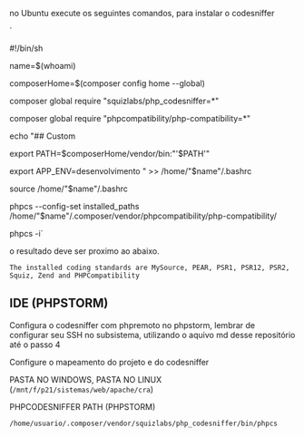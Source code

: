 no Ubuntu execute os seguintes comandos, para instalar o codesniffer

`

#!/bin/sh

name=$(whoami)

composerHome=$(composer config home --global)

composer global require "squizlabs/php_codesniffer=*"

composer global require "phpcompatibility/php-compatibility=*"


echo "## Custom

export PATH=$composerHome/vendor/bin:"'$PATH'"

export APP_ENV=desenvolvimento " >> /home/"$name"/.bashrc


source /home/"$name"/.bashrc


phpcs --config-set installed_paths /home/"$name"/.composer/vendor/phpcompatibility/php-compatibility/


phpcs -i` 

o resultado deve ser proximo ao abaixo.

`The installed coding standards are MySource, PEAR, PSR1, PSR12, PSR2, Squiz, Zend and PHPCompatibility`

## IDE (PHPSTORM)

Configura o codesniffer com phpremoto no phpstorm, lembrar de configurar seu SSH no subsistema, utilizando o aquivo md desse repositório até o passo 4

Configure o mapeamento do projeto e do codesniffer

PASTA NO WINDOWS, PASTA NO LINUX (`/mnt/f/p21/sistemas/web/apache/cra`)

PHPCODESNIFFER PATH (PHPSTORM)

`/home/usuario/.composer/vendor/squizlabs/php_codesniffer/bin/phpcs`
